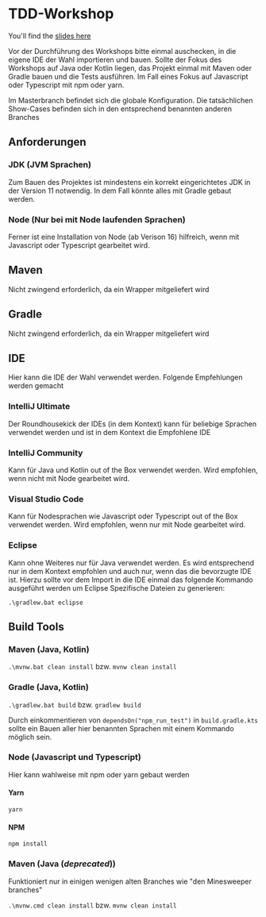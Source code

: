 # TDD-Workshop

You'll find the [slides here](https://tdd-workshop.marmer.online/)

Vor der Durchführung des Workshops bitte einmal auschecken, in die eigene IDE der Wahl importieren und bauen. Sollte der
Fokus des Workshops auf Java oder Kotlin liegen, das Projekt einmal mit Maven oder Gradle bauen und die Tests ausführen.
Im Fall eines Fokus auf Javascript oder Typescript mit npm oder yarn.

Im Masterbranch befindet sich die globale Konfiguration. Die tatsächlichen Show-Cases befinden sich in den entsprechend
benannten anderen Branches

## Anforderungen

### JDK (JVM Sprachen)

Zum Bauen des Projektes ist mindestens ein korrekt eingerichtetes JDK in der Version 11 notwendig. In dem Fall könnte
alles mit Gradle gebaut werden.

### Node (Nur bei mit Node laufenden Sprachen)

Ferner ist eine Installation von Node (ab Verison 16) hilfreich, wenn mit Javascript oder Typescript gearbeitet wird.

## Maven

Nicht zwingend erforderlich, da ein Wrapper mitgeliefert wird

## Gradle

Nicht zwingend erforderlich, da ein Wrapper mitgeliefert wird

## IDE

Hier kann die IDE der Wahl verwendet werden. Folgende Empfehlungen werden gemacht

### IntelliJ Ultimate

Der Roundhousekick der IDEs (in dem Kontext) kann für beliebige Sprachen verwendet werden und ist in dem Kontext die
Empfohlene IDE

### IntelliJ Community

Kann für Java und Kotlin out of the Box verwendet werden. Wird empfohlen, wenn nicht mit Node gearbeitet wird.

### Visual Studio Code

Kann für Nodesprachen wie Javascript oder Typescript out of the Box verwendet werden. Wird empfohlen, wenn nur mit Node
gearbeitet wird.

### Eclipse

Kann ohne Weiteres nur für Java verwendet werden. Es wird entsprechend nur in dem Kontext empfohlen und auch nur, wenn
das die bevorzugte IDE ist. Hierzu sollte vor dem Import in die IDE einmal das folgende Kommando ausgeführt werden um
Eclipse Spezifische Dateien zu generieren:

```.\gradlew.bat eclipse```

## Build Tools

### Maven (Java, Kotlin)

```.\mvnw.bat clean install```
bzw.
```mvnw clean install```

### Gradle (Java, Kotlin)

```.\gradlew.bat build```
bzw.
```gradlew build```

Durch einkommentieren von ```dependsOn("npm_run_test")``` in ```build.gradle.kts``` sollte ein Bauen aller hier
benannten Sprachen mit einem Kommando möglich sein.

### Node (Javascript und Typescript)

Hier kann wahlweise mit npm oder yarn gebaut werden

#### Yarn

```yarn```

#### NPM

```npm install```

### Maven (Java (*deprecated*))

Funktioniert nur in einigen wenigen alten Branches wie "den Minesweeper branches"

```.\mvnw.cmd clean install```
bzw.
```mvnw clean install``` 
